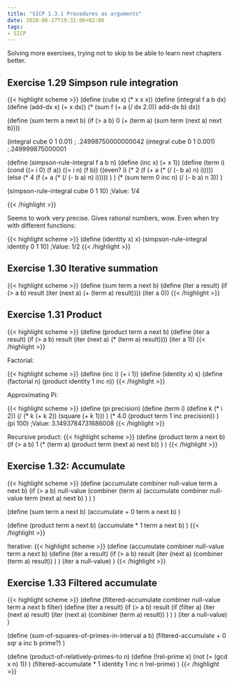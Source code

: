 ```yaml
---
title: "SICP 1.3.1 Procedures as arguments"
date: 2020-06-27T19:32:06+02:00
tags:
- SICP
---
```


Solving more exercises, trying not to skip to be able to learn next chapters better.

<!--more-->

## Exercise 1.29 Simpson rule integration

{{< highlight scheme >}}
(define (cube x) (* x x x))
(define (integral f a b dx)
  (define (add-dx x) (+ x dx))
  (* (sum f (+ a (/ dx 2.0)) add-dx b)
     dx))

(define (sum term a next b)
  (if (> a b)
      0
      (+ (term a)
         (sum term (next a) next b))))

(integral cube 0 1 0.01)
; .24998750000000042
(integral cube 0 1 0.001)
;.249999875000001

(define (simpson-rule-integral f a b n)
  (define (inc x) (+ x 1))
  (define (term i)
    (cond
      ((= i 0) (f a))
      ((= i n) (f b))
      ((even? i) (* 2 (f (+ a (* (/ (- b a) n) i)))))
      (else (* 4 (f (+ a (* (/ (- b a) n) i)))))
    )
  )
  (* (sum term 0 inc n)
     (/ (- b a) n 3))
)

(simpson-rule-integral cube 0 1 10)
;Value: 1/4

{{< /highlight >}}

Seems to work very precise. Gives rational numbers, wow. Even when try with different functions:

{{< highlight scheme >}}
(define (identity x) x)
(simpson-rule-integral identity 0 1 10)
;Value: 1/2
{{< /highlight >}}

## Exercise 1.30 Iterative summation
{{< highlight scheme >}}
(define (sum term a next b)
  (define (iter a result)
    (if (> a b)
        result
        (iter (next a) (+ (term a) result))))
  (iter a 0))
{{< /highlight >}}

## Exercise 1.31 Product
{{< highlight scheme >}}
(define (product term a next b)
  (define (iter a result)
    (if (> a b)
        result
        (iter (next a) (* (term a) result))))
  (iter a 1))
{{< /highlight >}}

Factorial:

{{< highlight scheme >}}
(define (inc i) (+ i 1))
(define (identity x) x)
(define (factorial n) (product identity 1 inc n))
{{< /highlight >}}

Approximating Pi:

{{< highlight scheme >}}
(define (pi precision) 
    (define (term i)
        (define k (* i 2))
        (/ (* k (+ k 2)) (square (+ k 1)))
    )
    (* 4.0 (product term 1 inc precision))
)
(pi 100)
;Value: 3.1493784731686008
{{< /highlight >}}

Recursive product:
{{< highlight scheme >}}
(define (product term a next b)
    (if (> a b)
        1
        (* (term a) (product term (next a) next b))
    )
)
{{< /highlight >}}

## Exercise 1.32: Accumulate

{{< highlight scheme >}}
(define (accumulate combiner null-value term a next b)
  (if (> a b)
    null-value
    (combiner
      (term a)
      (accumulate combiner null-value term (next a) next b)
    )
  )
)

(define (sum term a next b)
  (accumulate + 0 term a next b)
)

(define (product term a next b)
  (accumulate * 1 term a next b)
)
{{< /highlight >}}

Iterative:
{{< highlight scheme >}}
(define (accumulate combiner null-value term a next b)
  (define (iter a result)
    (if (> a b)
      result
      (iter (next a) (combiner (term a) result))
    )
  )
  (iter a null-value)
)
{{< /highlight >}}

## Exercise 1.33 Filtered accumulate

{{< highlight scheme >}}
(define (filtered-accumulate combiner null-value term a next b filter)
  (define (iter a result)
    (if (> a b)
      result
      (if (filter a) 
          (iter (next a) result)
          (iter (next a) (combiner (term a) result))
      )
    )
  )
  (iter a null-value)
)

(define (sum-of-squares-of-primes-in-interval a b)
    (filtered-accumulate + 0 sqr a inc b prime?)
)

(define (product-of-relatively-primes-to n)
    (define (!rel-prime x)
      (not (= (gcd x n) 1))
    )
    (filtered-accumulate * 1 identity 1 inc n !rel-prime)
)
{{< /highlight >}}
